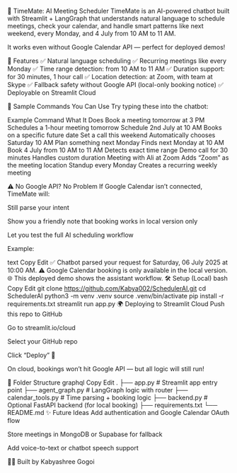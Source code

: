 🤖 TimeMate: AI Meeting Scheduler
TimeMate is an AI-powered chatbot built with Streamlit + LangGraph that understands natural language to schedule meetings, check your calendar, and handle smart patterns like next weekend, every Monday, and 4 July from 10 AM to 11 AM.

It works even without Google Calendar API — perfect for deployed demos!

🚀 Features
✅ Natural language scheduling
✅ Recurring meetings like every Monday
✅ Time range detection: from 10 AM to 11 AM
✅ Duration support: for 30 minutes, 1 hour call
✅ Location detection: at Zoom, with team at Skype
✅ Fallback safety without Google API (local-only booking notice)
✅ Deployable on Streamlit Cloud

💬 Sample Commands You Can Use
Try typing these into the chatbot:

Example Command	What It Does
Book a meeting tomorrow at 3 PM	Schedules a 1-hour meeting tomorrow
Schedule 2nd July at 10 AM	Books on a specific future date
Set a call this weekend	Automatically chooses Saturday 10 AM
Plan something next Monday	Finds next Monday at 10 AM
Book 4 July from 10 AM to 11 AM	Detects exact time range
Demo call for 30 minutes	Handles custom duration
Meeting with Ali at Zoom	Adds “Zoom” as the meeting location
Standup every Monday	Creates a recurring weekly meeting

⚠️ No Google API? No Problem
If Google Calendar isn’t connected, TimeMate will:

Still parse your intent

Show you a friendly note that booking works in local version only

Let you test the full AI scheduling workflow

Example:

text
Copy
Edit
✅ Chatbot parsed your request for Saturday, 06 July 2025 at 10:00 AM.
⚠️ Google Calendar booking is only available in the local version.
🌐 This deployed demo shows the assistant workflow.
🛠 Setup (Local)
bash
Copy
Edit
git clone https://github.com/Kabya002/SchedulerAI.git
cd SchedulerAI
python3 -m venv .venv
source .venv/bin/activate
pip install -r requirements.txt
streamlit run app.py
🌍 Deploying to Streamlit Cloud
Push this repo to GitHub

Go to streamlit.io/cloud

Select your GitHub repo

Click “Deploy” 🎉

On cloud, bookings won’t hit Google API — but all logic will still run!

📂 Folder Structure
graphql
Copy
Edit
.
├── app.py                 # Streamlit app entry point
├── agent_graph.py         # LangGraph logic with router
├── calendar_tools.py      # Time parsing + booking logic
├── backend.py             # Optional FastAPI backend (for local booking)
├── requirements.txt
└── README.md
✨ Future Ideas
Add authentication and Google Calendar OAuth flow

Store meetings in MongoDB or Supabase for fallback

Add voice-to-text or chatbot speech support

👩‍💻 Built by
Kabyashree Gogoi